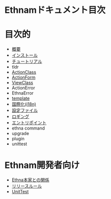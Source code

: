 # Ethnamドキュメント目次

# 目次的

*   [概要](01-intro.md)
*   [インストール](02-install.md)
*   [チュートリアル](tutorial.md)
*   tldr
*   [ActionClass](ActionClass.md)
*   [ActionForm](AcionForm.md)
*   [ViewClass](ViewClass.md)
*   ActionError
*   EthnaError
*   [template](template.md)
*   [国際化(i18n)](i18n.md)
*   [設定ファイル](config.md)
*   [ロギング](logging.md)
*   [エントリポイント](entrypoint.md)
*   ethna command
*   upgrade
*   plugin
*   unittest

# Ethnam開発者向け
*   [Ethna本家との関係](99-relationship-with-ethna.md)
*   [リリースルール](90-release.md)
*   [UnitTest](98-unittest.md)

